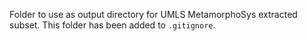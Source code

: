 Folder to use as output directory for UMLS MetamorphoSys extracted subset. This folder has been added to `.gitignore`.
